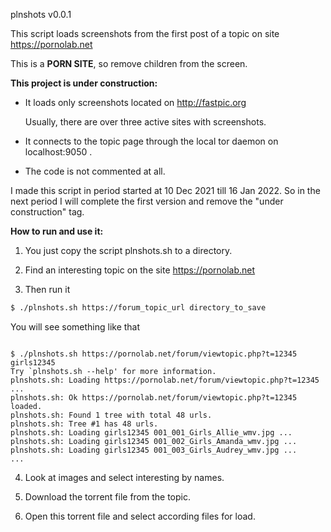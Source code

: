 
plnshots v0.0.1

This script loads screenshots from the first post of a topic on site
https://pornolab.net

This is a __PORN SITE__, so remove children from the screen.

__This project is under construction:__

- It loads only screenshots located on http://fastpic.org

  Usually, there are over three active sites with screenshots.

- It connects to the topic page through the local tor daemon on localhost:9050 .

- The code is not commented at all.

I made this script in period started at 10 Dec 2021 till 16 Jan 2022. So in the next period I will complete the first version and remove the "under construction" tag.

__How to run and use it:__

1. You just copy the script plnshots.sh to a directory.

2. Find an interesting topic on the site https://pornolab.net

3. Then run it

``` sh
$ ./plnshots.sh https://forum_topic_url directory_to_save
```

You will see something like that

```

$ ./plnshots.sh https://pornolab.net/forum/viewtopic.php?t=12345 girls12345
Try `plnshots.sh --help' for more information.
plnshots.sh: Loading https://pornolab.net/forum/viewtopic.php?t=12345 ...
plnshots.sh: Ok https://pornolab.net/forum/viewtopic.php?t=12345 loaded.
plnshots.sh: Found 1 tree with total 48 urls.
plnshots.sh: Tree #1 has 48 urls.
plnshots.sh: Loading girls12345 001_001_Girls_Allie_wmv.jpg ...
plnshots.sh: Loading girls12345 001_002_Girls_Amanda_wmv.jpg ...
plnshots.sh: Loading girls12345 001_003_Girls_Audrey_wmv.jpg ...
...

```

4. Look at images and select interesting by names.

5. Download the torrent file from the topic.

6. Open this torrent file and select according files for load.
